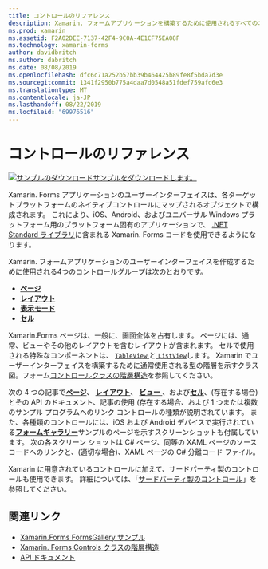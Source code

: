 ```yaml
---
title: コントロールのリファレンス
description: Xamarin. フォームアプリケーションを構築するために使用されるすべてのユーザーインターフェイス要素の説明。 この記事では、Xamarin.Forms アプリケーションのユーザー インターフェイスを構成するコントロールのグループを一覧表示します。
ms.prod: xamarin
ms.assetid: F2A02DEE-7137-42F4-9C0A-4E1CF75EA08F
ms.technology: xamarin-forms
author: davidbritch
ms.author: dabritch
ms.date: 08/08/2019
ms.openlocfilehash: dfc6c71a252b57bb39b464425b89fe8f5bda7d3e
ms.sourcegitcommit: 1341f2950b775a4daa7d0548a51fdef759afd6e3
ms.translationtype: MT
ms.contentlocale: ja-JP
ms.lasthandoff: 08/22/2019
ms.locfileid: "69976516"
---
```

# <a name="controls-reference"></a>コントロールのリファレンス

[![サンプルのダウンロード](~/media/shared/download.png)サンプルをダウンロードします。](https://docs.microsoft.com/samples/xamarin/xamarin-forms-samples/formsgallery/)

Xamarin. Forms アプリケーションのユーザーインターフェイスは、各ターゲットプラットフォームのネイティブコントロールにマップされるオブジェクトで構成されます。 これにより、iOS、Android、およびユニバーサル Windows プラットフォーム用のプラットフォーム固有のアプリケーションで、 [.NET Standard ライブラリ](~/cross-platform/app-fundamentals/net-standard.md)に含まれる Xamarin. Forms コードを使用できるようになります。

Xamarin. フォームアプリケーションのユーザーインターフェイスを作成するために使用される4つのコントロールグループは次のとおりです。

- [**ページ**](pages.md)
- [**レイアウト**](layouts.md)
- [**表示モード**](views.md)
- [**セル**](cells.md)

Xamarin.Forms ページは、一般に、画面全体を占有します。 ページには、通常、ビューやその他のレイアウトを含むレイアウトが含まれます。 セルで使用される特殊なコンポーネントは、 [ `TableView` ](views.md#tableView)と[ `ListView`](views.md#listView)します。 Xamarin でユーザーインターフェイスを構築するために通常使用される型の階層を示すクラス図。フォーム[コントロールクラスの階層構造](~/xamarin-forms/internals/class-hierarchy.md)を参照してください。

次の 4 つの記事で[**ページ**](pages.md)、 [**レイアウト**](layouts.md)、 [**ビュー** ](views.md)、および[**セル**](cells.md)、(存在する場合) とその API のドキュメント、記事の使用 (存在する場合、および 1 つまたは複数のサンプル プログラムへのリンク コントロールの種類が説明されています。 また、各種類のコントロールには、iOS および Android デバイスで実行されている[**フォームギャラリー**](https://docs.microsoft.com/samples/xamarin/xamarin-forms-samples/formsgallery)サンプルのページを示すスクリーンショットも付属しています。 次の各スクリーン ショットは C# ページ、同等の XAML ページのソース コードへのリンクと、(適切な場合)、XAML ページの C# 分離コード ファイル。

Xamarin に用意されているコントロールに加えて、サードパーティ製のコントロールも使用できます。 詳細については、「[サードパーティ製のコントロール](thirdparty.md)」を参照してください。

## <a name="related-links"></a>関連リンク

- [Xamarin.Forms FormsGallery サンプル](https://docs.microsoft.com/samples/xamarin/xamarin-forms-samples/formsgallery)
- [Xamarin. Forms Controls クラスの階層構造](~/xamarin-forms/internals/class-hierarchy.md)
- [API ドキュメント](https://docs.microsoft.com/dotnet/api/xamarin.forms?view=xamarin-forms)
